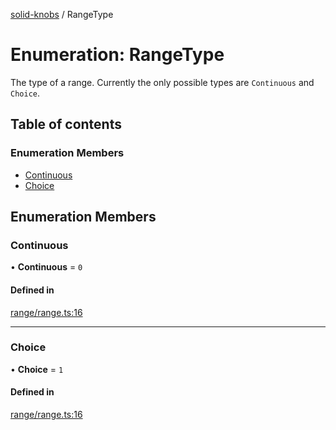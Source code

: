 [solid-knobs](../README.md) / RangeType

# Enumeration: RangeType

The type of a range.
Currently the only possible types are `Continuous` and `Choice`.

## Table of contents

### Enumeration Members

- [Continuous](RangeType.md#continuous)
- [Choice](RangeType.md#choice)

## Enumeration Members

### Continuous

• **Continuous** = ``0``

#### Defined in

[range/range.ts:16](https://github.com/tahti-studio/solid-knobs/blob/4144996/src/range/range.ts#L16)

___

### Choice

• **Choice** = ``1``

#### Defined in

[range/range.ts:16](https://github.com/tahti-studio/solid-knobs/blob/4144996/src/range/range.ts#L16)
